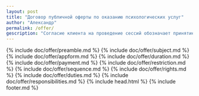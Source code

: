 ```yaml
---
layout: post
title: "Договор публичной оферты по оказанию психологических услуг"
author: "Александр"
permalink: /offer/
gescription: "Согласие клиента на проведение сессий обозначает принятие им общих для всех условий публичного догвора психотерапевта, для каждого клинента до начала терапии могут быть определены дополнительные индивидуальные условия"
---
```

{% include doc/offer/preamble.md %}
{% include doc/offer/subject.md %}
{% include doc/offer/appform.md %}
{% include doc/offer/duration.md %}
{% include doc/offer/payment.md %}
{% include doc/offer/restriction.md %}
{% include doc/offer/sequence.md %}
{% include doc/offer/rights.md %}
{% include doc/offer/duties.md %}
{% include doc/offer/responsibilities.md %}
{% include head.html %}
{% include footer.md %}
